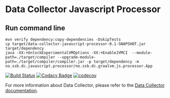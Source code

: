 # Data Collector Javascript Processor

## Run command line

```
mvn verify dependency:copy-dependencies -DskipTests
cp target/data-collector-javascript-processor-0.1-SNAPSHOT.jar target/dependency
java -XX:+UnlockExperimentalVMOptions -XX:+EnableJVMCI  --module-path=./target/compiler --upgrade-module-path=./target/compiler/compiler.jar -p target/dependency -m no.ssb.dc.javascript.processor/no.ssb.dc.graalvm.js.processor.App 
```

[![Build Status](https://drone.prod-bip-ci.ssb.no/api/badges/statisticsnorway/data-collector-javascript-processor/status.svg)](https://drone.prod-bip-ci.ssb.no/statisticsnorway/data-collector-javascript-processor)
[![Codacy Badge](https://api.codacy.com/project/badge/Grade/59ebea4bd20247f49a546bc7e7f5722a)](https://www.codacy.com/manual/oranheim/data-collector-javascript-processor?utm_source=github.com&amp;utm_medium=referral&amp;utm_content=statisticsnorway/data-collector-javascript-processor&amp;utm_campaign=Badge_Grade)
[![codecov](https://codecov.io/gh/statisticsnorway/data-collector-javascript-processor/branch/master/graph/badge.svg)](https://codecov.io/gh/statisticsnorway/data-collector-javascript-processor)

For more information about Data Collector, please refer to the [Data Collector documentation](https://github.com/statisticsnorway/data-collector-project).
